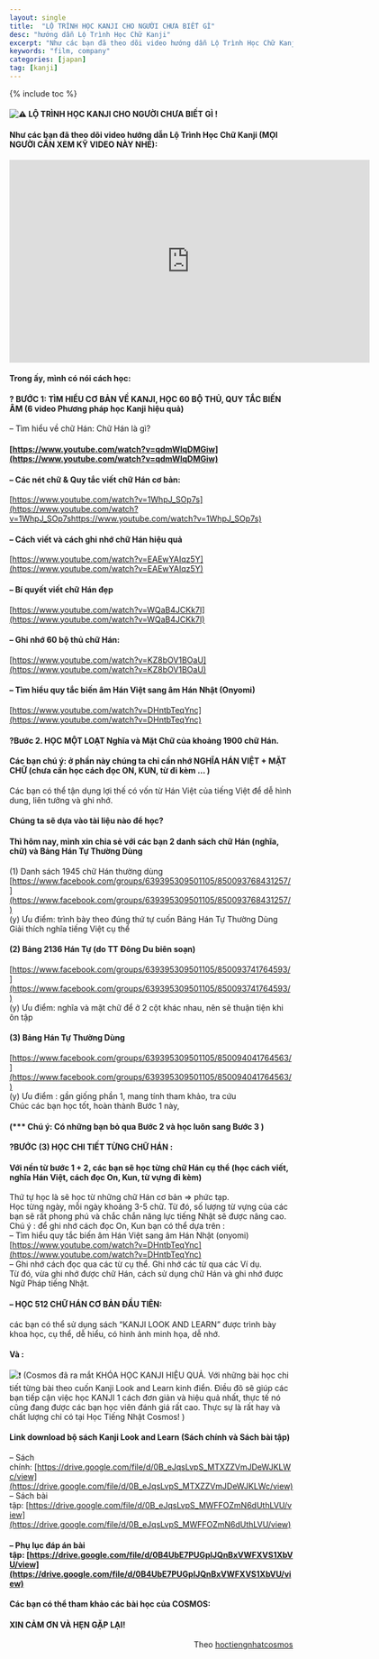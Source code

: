 ```yaml
---
layout: single
title:  "LỘ TRÌNH HỌC KANJI CHO NGƯỜI CHƯA BIẾT GÌ"
desc: "hướng dẫn Lộ Trình Học Chữ Kanji"
excerpt: "Như các bạn đã theo dõi video hướng dẫn Lộ Trình Học Chữ Kanji"
keywords: "film, company"
categories: [japan]
tag: [kanji]
---
```


{% include toc %}

#### ![⚠](https://s.w.org/images/core/emoji/2.2.1/svg/26a0.svg) LỘ TRÌNH HỌC KANJI CHO NGƯỜI CHƯA BIẾT GÌ !

#### Như các bạn đã theo dõi video hướng dẫn Lộ Trình Học Chữ Kanji (MỌI NGƯỜI CẦN XEM KỸ VIDEO NÀY NHÉ):

<div class="videoWrapper"><iframe src="https://www.youtube.com/embed/DHntbTeqYnc?feature=oembed" width="640" height="360" frameborder="0" allowfullscreen="allowfullscreen"></iframe></div>

#### Trong ấy, mình có nói cách học:

#### ? BƯỚC 1: TÌM HIỂU CƠ BẢN VỀ KANJI, HỌC 60 BỘ THỦ, QUY TẮC BIẾN ÂM (6 video Phương pháp học Kanji hiệu quả)  
– Tìm hiểu về chữ Hán: Chữ Hán là gì?

#### [https://www.youtube.com/watch?v=qdmWlqDMGiw](https://www.youtube.com/watch?v=qdmWlqDMGiw)

#### – Các nét chữ & Quy tắc viết chữ Hán cơ bản:  
[https://www.youtube.com/watch?v=1WhpJ_SOp7s](https://www.youtube.com/watch?v=1WhpJ_SOp7shttps://www.youtube.com/watch?v=1WhpJ_SOp7s)

#### – Cách viết và cách ghi nhớ chữ Hán hiệu quả  
[https://www.youtube.com/watch?v=EAEwYAIqz5Y](https://www.youtube.com/watch?v=EAEwYAIqz5Y)

#### – Bí quyết viết chữ Hán đẹp  
[https://www.youtube.com/watch?v=WQaB4JCKk7I](https://www.youtube.com/watch?v=WQaB4JCKk7I)

#### – Ghi nhớ 60 bộ thủ chữ Hán:  
[https://www.youtube.com/watch?v=KZ8bOV1BOaU](https://www.youtube.com/watch?v=KZ8bOV1BOaU)

#### – Tìm hiểu quy tắc biến âm Hán Việt sang âm Hán Nhật (Onyomi)  
[https://www.youtube.com/watch?v=DHntbTeqYnc](https://www.youtube.com/watch?v=DHntbTeqYnc)

#### ?Bước 2\. HỌC MỘT LOẠT Nghĩa và Mặt Chữ của khoảng 1900 chữ Hán.

#### Các bạn chú ý: ở phần này chúng ta chỉ cần nhớ NGHĨA HÁN VIỆT + MẶT CHỮ (chưa cần học cách đọc ON, KUN, từ đi kèm … )  
Các bạn có thể tận dụng lợi thế có vốn từ Hán Việt của tiếng Việt để dễ hình dung, liên tưởng và ghi nhớ.

#### Chúng ta sẽ dựa vào tài liệu nào để học?

#### Thì hôm nay, mình xin chia sẻ với các bạn 2 danh sách chữ Hán (nghĩa, chữ) và Bảng Hán Tự Thường Dùng  
(1) Danh sách 1945 chữ Hán thường dùng  
[https://www.facebook.com/groups/639395309501105/850093768431257/](https://www.facebook.com/groups/639395309501105/850093768431257/)  
(y) Ưu điểm: trình bày theo đúng thứ tự cuốn Bảng Hán Tự Thường Dùng  
Giải thích nghĩa tiếng Việt cụ thể

#### (2) Bảng 2136 Hán Tự (do TT Đông Du biên soạn)  
[https://www.facebook.com/groups/639395309501105/850093741764593/](https://www.facebook.com/groups/639395309501105/850093741764593/)  
(y) Ưu điểm: nghĩa và mặt chữ để ở 2 cột khác nhau, nên sẽ thuận tiện khi ôn tập

#### (3) Bảng Hán Tự Thường Dùng  
[https://www.facebook.com/groups/639395309501105/850094041764563/](https://www.facebook.com/groups/639395309501105/850094041764563/)  
(y) Ưu điểm : gần giống phần 1, mang tính tham khảo, tra cứu  
Chúc các bạn học tốt, hoàn thành Bước 1 này,

#### (*** Chú ý: Có những bạn bỏ qua Bước 2 và học luôn sang Bước 3 )

#### ?BƯỚC (3) HỌC CHI TIẾT TỪNG CHỮ HÁN :

#### Với nền từ bước 1 + 2, các bạn sẽ học từng chữ Hán cụ thể (học cách viết, nghĩa Hán Việt, cách đọc On, Kun, từ vựng đi kèm)  
Thứ tự học là sẽ học từ những chữ Hán cơ bản => phức tạp.  
Học từng ngày, mỗi ngày khoảng 3-5 chữ. Từ đó, số lượng từ vựng của các bạn sẽ rất phong phú và chắc chắn năng lực tiếng Nhật sẽ được nâng cao.  
Chú ý : để ghi nhớ cách đọc On, Kun bạn có thể dựa trên :  
– Tìm hiểu quy tắc biến âm Hán Việt sang âm Hán Nhật (onyomi)  
[https://www.youtube.com/watch?v=DHntbTeqYnc](https://www.youtube.com/watch?v=DHntbTeqYnc)  
– Ghi nhớ cách đọc qua các từ cụ thể. Ghi nhớ các từ qua các Ví dụ.  
Từ đó, vừa ghi nhớ được chữ Hán, cách sử dụng chữ Hán và ghi nhớ được Ngữ Pháp tiếng Nhật.

#### – HỌC 512 CHỮ HÁN CƠ BẢN ĐẦU TIÊN:  
các bạn có thể sử dụng sách “KANJI LOOK AND LEARN” được trình bày khoa học, cụ thể, dễ hiểu, có hình ảnh minh họa, dễ nhớ.

#### Và :  
![❗](https://s.w.org/images/core/emoji/2.2.1/svg/2757.svg) (Cosmos đã ra mắt KHÓA HỌC KANJI HIỆU QUẢ. Với những bài học chi tiết từng bài theo cuốn Kanji Look and Learn kinh điển. Điều đõ sẽ giúp các bạn tiếp cận việc học KANJI 1 cách đơn giản và hiệu quả nhất, thực tế nó cũng đang được các bạn học viên đánh giá rất cao. Thực sự là rất hay và chất lượng chỉ có tại Học Tiếng Nhật Cosmos! )

#### Link download bộ sách Kanji Look and Learn (Sách chính và Sách bài tập)  
– Sách chính: [https://drive.google.com/file/d/0B_eJqsLvpS_MTXZZVmJDeWJKLWc/view](https://drive.google.com/file/d/0B_eJqsLvpS_MTXZZVmJDeWJKLWc/view)  
– Sách bài tập: [https://drive.google.com/file/d/0B_eJqsLvpS_MWFFOZmN6dUthLVU/view](https://drive.google.com/file/d/0B_eJqsLvpS_MWFFOZmN6dUthLVU/view)

#### – Phụ lục đáp án bài tập: [https://drive.google.com/file/d/0B4UbE7PUGplJQnBxVWFXVS1XbVU/view](https://drive.google.com/file/d/0B4UbE7PUGplJQnBxVWFXVS1XbVU/view)

#### Các bạn có thể tham khảo các bài học của COSMOS:

#### XIN CẢM ƠN VÀ HẸN GẶP LẠI!

<div style="text-align: right">Theo <a href="http://hoctiengnhatcosmos.com/lo-trinh-hoc-kanji-cho-nguoi-chua-biet-gi/">hoctiengnhatcosmos</a></div>
